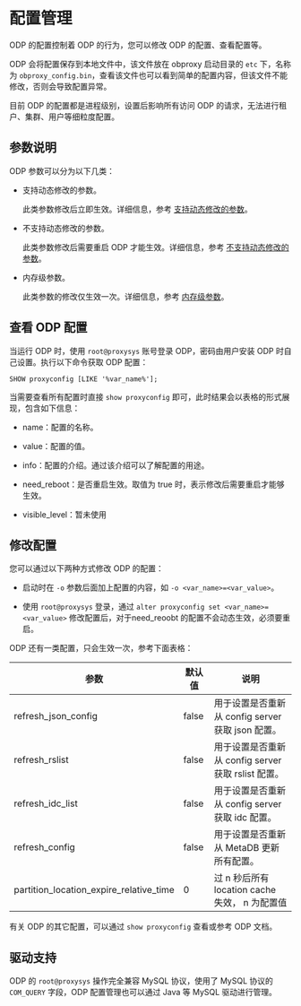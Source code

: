 配置管理 
=========================

ODP 的配置控制着 ODP 的行为，您可以修改 ODP 的配置、查看配置等。

ODP 会将配置保存到本地文件中，该文件放在 obproxy 启动目录的 `etc` 下，名称为 `obproxy_config.bin`，查看该文件也可以看到简单的配置内容，但该文件不能修改，否则会导致配置异常。

目前 ODP 的配置都是进程级别，设置后影响所有访问 ODP 的请求，无法进行租户、集群、用户等细粒度配置。

参数说明 
-------------------------

ODP 参数可以分为以下几类：

* 支持动态修改的参数。

  此类参数修改后立即生效。详细信息，参考 [支持动态修改的参数](https://www.oceanbase.com/docs/enterprise-odp-enterprise-cn-10000000001330445)。
  

* 不支持动态修改的参数。

  此类参数修改后需要重启 ODP 才能生效。详细信息，参考 [不支持动态修改的参数](https://www.oceanbase.com/docs/enterprise-odp-enterprise-cn-10000000001330446)。


* 内存级参数。

  此类参数的修改仅生效一次。详细信息，参考 [内存级参数](https://www.oceanbase.com/docs/enterprise-odp-enterprise-cn-10000000001330446)。
  




查看 ODP 配置 
------------------------------

当运行 ODP 时，使用 `root@proxysys` 账号登录 ODP，密码由用户安装 ODP 时自己设置。执行以下命令获取 ODP 配置：

```unknow
SHOW proxyconfig [LIKE '%var_name%'];
```



当需要查看所有配置时直接 `show proxyconfig` 即可，此时结果会以表格的形式展现，包含如下信息：

* name：配置的名称。

  

* value：配置的值。

  

* info：配置的介绍。通过该介绍可以了解配置的用途。

  

* need_reboot：是否重启生效。取值为 true 时，表示修改后需要重启才能够生效。

  

* visible_level：暂未使用

  




修改配置 
-------------------------

您可以通过以下两种方式修改 ODP 的配置：

* 启动时在 `-o` 参数后面加上配置的内容，如 `-o <var_name>=<var_value>`。

  

* 使用 `root@proxysys` 登录，通过 `alter proxyconfig set <var_name>=<var_value>` 修改配置后，对于need_reoobt 的配置不会动态生效，必须要重启。

  




ODP 还有一类配置，只会生效一次，参考下面表格：


|                   参数                    |  默认值  |                  说明                   |
|-----------------------------------------|-------|---------------------------------------|
| refresh_json_config                     | false | 用于设置是否重新从 config server 获取 json 配置。   |
| refresh_rslist                          | false | 用于设置是否重新从 config server 获取 rslist 配置。 |
| refresh_idc_list                        | false | 用于设置是否重新从 config server 获取 idc 配置。    |
| refresh_config                          | false | 用于设置是否重新从 MetaDB 更新所有配置。              |
| partition_location_expire_relative_time | 0     | 过 n 秒后所有 location cache 失效， n 为配置值    |



有关 ODP 的其它配置，可以通过 `show proxyconfig` 查看或参考 ODP 文档。

驱动支持 
-------------------------

ODP 的 `root@proxysys` 操作完全兼容 MySQL 协议，使用了 MySQL 协议的 `COM_QUERY` 字段，ODP 配置管理也可以通过 Java 等 MySQL 驱动进行管理。

